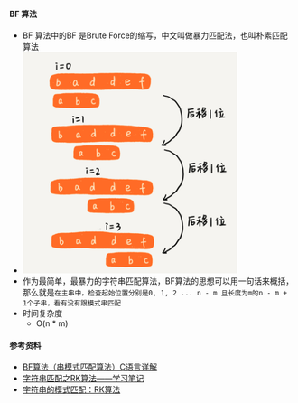 #### BF 算法
- BF 算法中的BF 是Brute Force的缩写，中文叫做暴力匹配法，也叫朴素匹配算法
- ![avatar](images/../../images/string_matching_1.png)
- 作为最简单，最暴力的字符串匹配算法，BF算法的思想可以用一句话来概括，那么就是`在主串中，检查起始位置分别是0, 1, 2 ... n - m 且长度为m的n - m + 1个子串，看有没有跟模式串匹配` 
- 时间复杂度
  - O(n * m)

#### 参考资料
- [BF算法（串模式匹配算法）C语言详解](http://data.biancheng.net/view/179.html)
- [字符串匹配之RK算法——学习笔记](https://blog.csdn.net/jjwwwww/article/details/81676479)
- [字符串的模式匹配：RK算法](https://blog.csdn.net/xlxxcc/article/details/64125265)